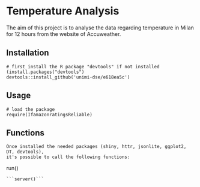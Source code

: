 # Temperature Analysis

The aim of this project is to analyse the data regarding temperature in Milan for 12 hours from the website of Accuweather. 

## Installation
```
# first install the R package "devtools" if not installed (install.packages("devtools")
devtools::install_github('unimi-dse/e618ea5c')
```
## Usage
```
# load the package
require(IfamazonratingsReliable)
```
## Functions
```
Once installed the needed packages (shiny, httr, jsonlite, ggplot2, DT, devtools), 
it's possible to call the following functions:
```
run()
```
```server()```
```
